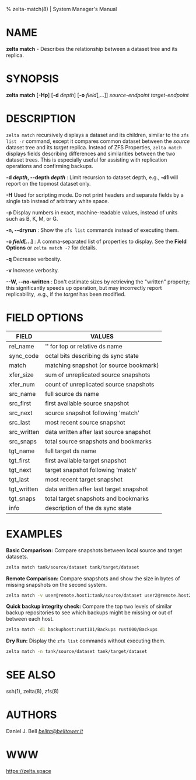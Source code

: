 % zelta-match(8) | System Manager's Manual

# NAME

**zelta match** - Describes the relationship between a dataset tree and its replica.


# SYNOPSIS

**zelta match** [**-Hp**] [**-d** _depth_] [**-o** _field_[,...]] _source-endpoint_ _target-endpoint_


# DESCRIPTION

`zelta match` recursively displays a dataset and its children, similar to the `zfs list -r` command, except it compares common dataset between the _source_ dataset tree and its _target_ replica. Instead of ZFS Properties, `zelta match` displays fields describing differences and similarities between the two dataset trees. This is especially useful for assisting with replication operations and confirming backups.

**-d _depth_, --depth _depth_**
:    Limit recursion to dataset depth, e.g., **-d1** will report on the topmost dataset only.

**-H**  Used for scripting mode.  Do not print headers and separate fields by a single tab instead of arbitrary white space.

**-p**  Display numbers in exact, machine-readable values, instead of units such as B, K, M, or G.

**-n, --dryrun**
:    Show the `zfs list` commands instead of executing them.

**-o _field_[...]**
:    A comma-separated list of properties to display. See the **Field Options** or `zelta match -?` for details.

**-q**  Decrease verbosity.

**-v**  Increase verbosity.

**--W, --no-written**
:    Don't estimate sizes by retrieving the "written" property; this significantly speeds up operation, but may incorrectly report replicability, .e.g., if the _target_ has been modified.
 
 
# FIELD OPTIONS

| FIELD        | VALUES                                                      |
|--------------|--------------------------------------------------------------|
| rel_name     | '' for top or relative ds name                             |
| sync_code    | octal bits describing ds sync state                       |
| match        | matching snapshot (or source bookmark)                    |
| xfer_size    | sum of unreplicated source snapshots                     |
| xfer_num     | count of unreplicated source snapshots                   |
| src_name     | full source ds name                                       |
| src_first    | first available source snapshot                          |
| src_next     | source snapshot following 'match'                        |
| src_last     | most recent source snapshot                              |
| src_written  | data written after last source snapshot                 |
| src_snaps    | total source snapshots and bookmarks                    |
| tgt_name     | full target ds name                                      |
| tgt_first    | first available target snapshot                         |
| tgt_next     | target snapshot following 'match'                       |
| tgt_last     | most recent target snapshot                             |
| tgt_written  | data written after last target snapshot                |
| tgt_snaps    | total target snapshots and bookmarks                   |
| info         | description of the ds sync state                        |

# EXAMPLES

**Basic Comparison:** Compare snapshots between local source and target datasets.

```sh
zelta match tank/source/dataset tank/target/dataset
```

**Remote Comparison:** Compare snapshots and show the size in bytes of missing snapshots on the second system.

```sh
zelta match -v user@remote.host1:tank/source/dataset user2@remote.host2:tank/target/dataset
```

**Quick backup integrity check:**  Compare the top two levels of similar backup repositories to see which backups might be missing or out of between each host.

```sh
zelta match -d1 backuphost:rust101/Backups rust000/Backups
```

**Dry Run:** Display the `zfs list` commands without executing them.

```sh
zelta match -n tank/source/dataset tank/target/dataset
```

# SEE ALSO
ssh(1), zelta(8), zfs(8)

# AUTHORS
Daniel J. Bell _<bellta@belltower.it>_

# WWW
https://zelta.space
